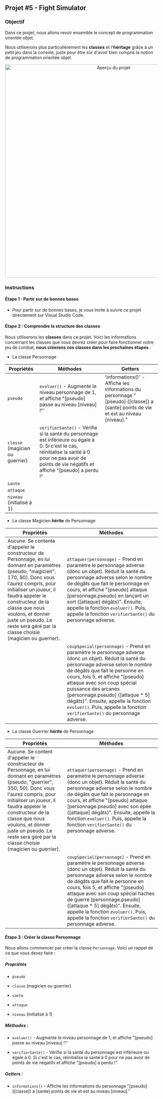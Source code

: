 ## Projet #5 - Fight Simulator

### Objectif

Dans ce projet, nous allons revoir ensemble le concept de programmation orientée objet.

Nous utiliserons plus particulièrement les **classes** et l'**héritage** grâce à un petit jeu dans la console, juste pour être sûr d'avoir bien compris la notion de programmation orientée objet.

<p align="center">
  <img width="700" src="https://img-c.udemycdn.com/redactor/raw/2019-12-10_17-28-18-3d397abd039103636b47c90fc15eb7c5.png" title="Aperçu du projet" name="Aperçu" >
</p>

### Instructions

#### Étape 1 : Partir sur de bonnes bases

- Pour partir sur de bonnes bases, je vous invite à suivre ce projet directement sur Visual Studio Code.

#### Étape 2 : Comprendre la structure des classes

Nous utiliserons les **classes** dans ce projet. Voici les informations concernant les classes que vous devrez créer pour faire fonctionner notre jeu de combat, **nous créerons ces classes dans les prochaines étapes** :

- La classe Personnage

| Propriétés | Méthodes | Getters |
| ------ | ------ | ------ |
| `pseudo` | `evoluer()` - Augmente le niveau personnage de 1, et affiche "[pseudo] passe au niveau [niveau] !"' | 'informations()' - Affiche les informations du personnage "[pseudo] ([classe]) a [sante] points de vie et est au niveau [niveau]." |
| `classe` (magicien ou guerrier) | `verifierSante()` - Vérifie si la santé du personnage est inférieure ou égale à 0. Si c'est le cas, réinitialise la santé à 0 pour ne pas avoir de points de vie négatifs et affiche "[pseudo] a perdu !" |  |
| `sante` |  |  |
| `attaque` |  |  |
| `niveau` (initialisé à 1) |  |  |

- La classe Magicien **hérite** de Personnage

 Propriétés | Méthodes |
| ------ | ------ |
| Aucune. Se contente d'appeler le constructeur de Personnage, en lui donnant en paramètres (pseudo, "magicien", 170, 90). Donc vous l'aurez compris, pour initialiser un joueur, il faudra appeler le constructeur de la classe que nous voulons, et donner juste un pseudo. Le reste sera géré par la classe choisie (magicien ou guerrier). | `attaquer(personnage)` - Prend en paramètre le personnage adverse (donc un objet). Réduit la santé du personnage adverse selon le nombre de dégâts que fait le personnage en cours, et affiche "[pseudo] attaque [personnage.pseudo] en lançant un sort ([attaque] dégâts)". Ensuite, appelle la fonction `evoluer()`. Puis, appelle la fonction `verifierSante()` du personnage adverse. |
|  | `coupSpecial(personnage)` - Prend en paramètre le personnage adverse (donc un objet). Réduit la santé du personnage adverse selon le nombre de dégâts que fait le personne en cours, fois 5, et affiche "[pseudo] attaque avec son coup spécial puissance des arcanes [personnage.pseudo] ([attaque * 5] dégâts)".  Ensuite, appelle la fonction `evoluer()`. Puis, appelle la fonction `verifierSante()` du personnage adverse. |

- La classe Guerrier **hérite** de Personnage

 Propriétés | Méthodes |
| ------ | ------ |
| Aucune. Se content d'appeler le constructeur de Personnage, en lui donnant en paramètres (pseudo, "guerrier", 350, 50). Donc vous l'aurez compris, pour initialiser un joueur, il faudra appeler le constructeur de la classe que nous voulons, et donner juste un pseudo. Le reste sera géré par la classe choisie (magicien ou guerrier). | `attaquer(personnage)` - Prend en paramètre le personnage adverse (donc un objet). Réduit la santé du personnage adverse selon le nombre de dégâts que fait le personnage en cours, et affiche "[pseudo] attaque [personnage.pseudo] avec son épée ([attaque] dégâts)". Ensuite, appelle la fonction `evoluer()`. Puis, appelle la fonction `verifierSante()` du personnage adverse. |
|  | `coupSpecial(personnage)` - Prend en paramètre le personnage adverse (donc un objet). Réduit la santé du personnage adverse selon le nombre de dégâts que fait le personne en cours, fois 5, et affiche "[pseudo] attaque avec son coup spécial haches de guerre [personnage.pseudo] ([attaque * 5] dégâts)".  Ensuite, appelle la fonction `evoluer()`. Puis, appelle la fonction `verifierSante()` du personnage adverse. |

#### Étape 3 : Créer la classe Personnage

Nous allons commencer par créer la classe `Personnage`. Voici un rappel de ce que vous devez faire :

##### Propriétés

- `pseudo`

- `classe` (magicien ou guerrier)

- `sante`

- `attaque`

- `niveau` (initialisé à 1)

##### Méthodes :

- `evoluer()` - Augmente le niveau personnage de 1, et affiche "[pseudo] passe au niveau [niveau] !"'

- `verifierSante()` - Vérifie si la santé du personnage est inférieure ou égale à 0. Si c'est le cas, réinitialise la santé à 0 pour ne pas avoir de points de vie négatifs et affiche "[pseudo] a perdu !"

##### Getters :

- `informations()` - Affiche les informations du personnage "[pseudo] ([classe]) a [sante] points de vie et est au niveau [niveau]."